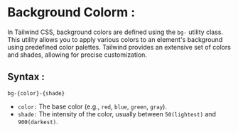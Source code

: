 # Background Colorm :
In Tailwind CSS, background colors are defined using the `bg-` utility class. This utility allows you to apply various colors to an element's background using predefined color palettes. Tailwind provides an extensive set of colors and shades, allowing for precise customization.

## Syntax :
```tailwind
bg-{color}-{shade}
```

- `color:` The base color (e.g., `red`, `blue`, `green`, `gray`).
- `shade:` The intensity of the color, usually between `50(lightest)` and `900(darkest)`.

